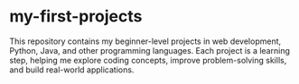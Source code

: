 # my-first-projects
This repository contains my beginner-level projects in web development, Python, Java, and other programming languages. Each project is a learning step, helping me explore coding concepts, improve problem-solving skills, and build real-world applications.
